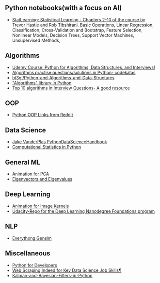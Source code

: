 ## Python notebooks(with a focus on AI)

* [StatLearning: Statistical Learning - Chapters 2-10 of the course by Trevor Hastie and Rob Tibshirani.](http://sujitpal.blogspot.com/2014/05/ipython-notebooks-for-statlearning.html)
  Basic Operations,
  Linear Regression,
  Classification,
  Cross-Validation and Bootstrap,
  Feature Selection,
  Nonlinear Models,
  Decision Trees,
  Support Vector Machines,
  Unsupervised Methods,

## Algorithms
* [Udemy Course: Python for Algorithms, Data Structures, and Interviews!](https://github.com/jmportilla/Python-for-Algorithms--Data-Structures--and-Interviews)
* [Algorithms practise questions/solutions in Python- codekatas](https://github.com/gudnm/codekatas/blob/master/codekatas.ipynb)
* [bt3gl/Python-and-Algorithms-and-Data-Structures](https://github.com/bt3gl/Python-and-Algorithms-and-Data-Structures)
* ["Algorithms" library in Python](https://github.com/nryoung/algorithms)
* [Top 10 algorithms in Interview Questions- A good resource](http://www.geeksforgeeks.org/top-10-algorithms-in-interview-questions/)


## OOP
* [Python OOP Links from Reddit](https://www.reddit.com/r/Python/comments/226ahl/some_links_about_python_oop/)

## Data Science
* [Jake VanderPlas PythonDataScienceHandbook](https://github.com/jakevdp/PythonDataScienceHandbook)
* [Computational Statistics in Python](https://people.duke.edu/~ccc14/sta-663/index.html)

## General ML
* [Animation for PCA](http://setosa.io/ev/principal-component-analysis/)
* [Eigenvectors and Eigenvalues](http://setosa.io/ev/eigenvectors-and-eigenvalues/)

## Deep Learning
* [Animation for Image Kernels](http://setosa.io/ev/image-kernels/)
* [Udacity-Repo for the Deep Learning Nanodegree Foundations program](https://github.com/udacity/deep-learning)


## NLP
* [Everythong Gensim](https://github.com/RaRe-Technologies/gensim/tree/develop/docs/notebooks)


## Miscellaneous
* [Python for Developers](http://ricardoduarte.github.io/python-for-developers/)
* [Web Scraping Indeed for Key Data Science Job Skills¶](http://nbviewer.jupyter.org/github/jmsteinw/Notebooks/blob/master/IndeedJobs.ipynb)
* [Kalman-and-Bayesian-Filters-in-Python](http://nbviewer.jupyter.org/github/rlabbe/Kalman-and-Bayesian-Filters-in-Python/blob/master/table_of_contents.ipynb)
